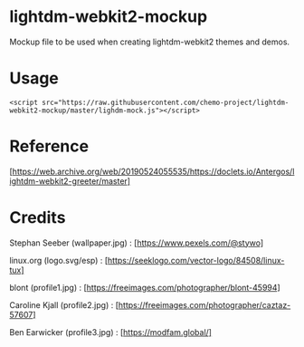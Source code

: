 # lightdm-webkit2-mockup
Mockup file to be used when creating lightdm-webkit2 themes and demos.

# Usage
	<script src="https://raw.githubusercontent.com/chemo-project/lightdm-webkit2-mockup/master/lighdm-mock.js"></script>

# Reference
[https://web.archive.org/web/20190524055535/https://doclets.io/Antergos/lightdm-webkit2-greeter/master]

# Credits

Stephan Seeber (wallpaper.jpg) : [https://www.pexels.com/@stywo]

linux.org (logo.svg/esp)       : [https://seeklogo.com/vector-logo/84508/linux-tux]

blont  (profile1.jpg)          : [https://freeimages.com/photographer/blont-45994]

Caroline Kjall  (profile2.jpg) : [https://freeimages.com/photographer/caztaz-57607]

Ben Earwicker (profile3.jpg)   : [https://modfam.global/]

